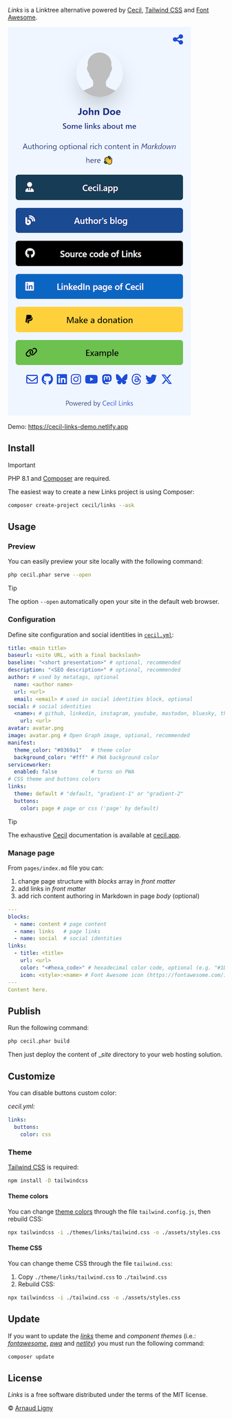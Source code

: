 _Links_ is a Linktree alternative powered by [Cecil](https://cecil.app), [Tailwind CSS](https://tailwindcss.com) and [Font Awesome](https://fontawesome.com).

[![Links website](docs/screenshot.png)](https://links.cecil.app)

Demo: <https://cecil-links-demo.netlify.app>

## Install

> [!IMPORTANT]
> PHP 8.1 and [Composer](https://getcomposer.org) are required.

The easiest way to create a new Links project is using Composer:

```bash
composer create-project cecil/links --ask
```

## Usage

### Preview

You can easily preview your site locally with the following command:

```bash
php cecil.phar serve --open
```

> [!TIP]
> The option `--open` automatically open your site in the default web browser.

### Configuration

Define site configuration and social identities in [`cecil.yml`](cecil.yml):

```yaml
title: <main title>
baseurl: <site URL, with a final backslash>
baseline: "<short presentation>" # optional, recommended
description: "<SEO description>" # optional, recommended
author: # used by metatags, optional
  name: <author name>
  url: <url>
  email: <email> # used in social identities block, optional
social: # social identities
  <name>: # github, linkedin, instagram, youtube, mastodon, bluesky, threads, twitter or x
    url: <url>
avatar: avatar.png
image: avatar.png # Open Graph image, optional, recommended
manifest:
  theme_color: "#0369a1"   # theme color
  background_color: "#fff" # PWA background color
serviceworker:
  enabled: false           # turns on PWA
# CSS theme and buttons colors
links:
  theme: default # "default, "gradient-1" or "gradient-2"
  buttons:
    color: page # page or css ('page' by default)
```

> [!TIP]
> The exhaustive [Cecil](https://cecil/app) documentation is available at [cecil.app](https://cecil.app/documentation/configuration/).

### Manage page

From `pages/index.md` file you can:

1. change page structure with _blocks_ array in _front matter_
2. add links in _front matter_
3. add rich content authoring in Markdown in page _body_ (optional)

```yaml
---
blocks:
  - name: content # page content
  - name: links   # page links
  - name: social  # social identities
links:
  - title: <title>
    url: <url>
    color: "<#hexa_code>" # hexadecimal color code, optional (e.g. "#1DA1F2")
    icon: <style>:<name> # Font Awesome icon (https://fontawesome.com/icons), optional (e.g. "brands:github")
---
Content here.
```

## Publish

Run the following command:

```bash
php cecil.phar build
```

Then just deploy the content of __site_ directory to your web hosting solution.

## Customize

You can disable buttons custom color:

_cecil.yml:_

```yaml
links:
  buttons:
    color: css
```

### Theme

[Tailwind CSS](https://tailwindcss.com) is required:

```bash
npm install -D tailwindcss
```

#### Theme colors

You can change [theme colors](ttps://tailwindcss.com/docs/customizing-colors) through the file `tailwind.config.js`, then rebuild CSS:

```bash
npx tailwindcss -i ./themes/links/tailwind.css -o ./assets/styles.css
```

#### Theme CSS

You can change theme CSS through the file `tailwind.css`:

1. Copy `./theme/links/tailwind.css` to `./tailwind.css`
2. Rebuild CSS:

```bash
npx tailwindcss -i ./tailwind.css -o ./assets/styles.css
```

## Update

If you want to update the [_links_](https://github.com/Cecilapp/theme-links#readme) theme and _component themes_ (i.e.: [_fontawesome_](https://github.com/Cecilapp/theme-fontawesome#readme), [_pwa_](https://github.com/Cecilapp/theme-pwa#readme) and [_netlity_](https://github.com/Cecilapp/theme-netlify#readme)) you must run the following command:

```bash
composer update
```

## License

_Links_ is a free software distributed under the terms of the MIT license.

© [Arnaud Ligny](https://arnaudligny.fr)
